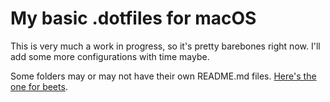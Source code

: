 # My basic .dotfiles for macOS

This is very much a work in progress, so it's pretty barebones right now. I'll add some more configurations with time maybe.

Some folders may or may not have their own README.md files. [Here's the one for beets](beets/README.md).